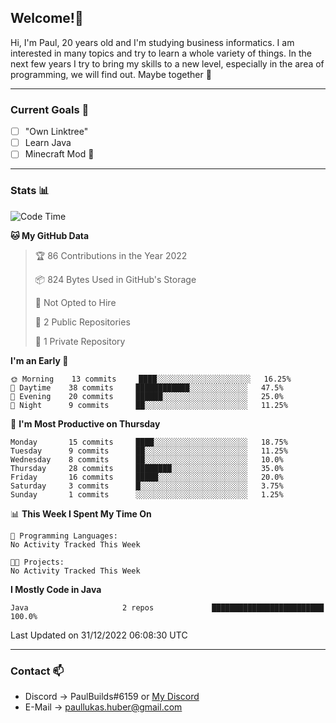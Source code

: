 ## Welcome!👋

Hi, I'm Paul, 20 years old and I'm studying business informatics. I am interested in many topics and try to learn a whole variety of things. In the next few years I try to bring my skills to a new level, especially in the area of programming, we will find out.
Maybe together 🤙

---
### Current Goals 🥅

- [ ] "Own Linktree"
- [ ] Learn Java
- [ ] Minecraft Mod 👀

---
### Stats 📊

<!--START_SECTION:waka-->
![Code Time](http://img.shields.io/badge/Code%20Time-56%20hrs%2027%20mins-blue)

**🐱 My GitHub Data** 

> 🏆 86 Contributions in the Year 2022
 > 
> 📦 824 Bytes Used in GitHub's Storage 
 > 
> 🚫 Not Opted to Hire
 > 
> 📜 2 Public Repositories 
 > 
> 🔑 1 Private Repository 
 > 
**I'm an Early 🐤** 

```text
🌞 Morning    13 commits     ████░░░░░░░░░░░░░░░░░░░░░   16.25% 
🌆 Daytime    38 commits     ████████████░░░░░░░░░░░░░   47.5% 
🌃 Evening    20 commits     ██████░░░░░░░░░░░░░░░░░░░   25.0% 
🌙 Night      9 commits      ██░░░░░░░░░░░░░░░░░░░░░░░   11.25%

```
📅 **I'm Most Productive on Thursday** 

```text
Monday       15 commits     ████░░░░░░░░░░░░░░░░░░░░░   18.75% 
Tuesday      9 commits      ██░░░░░░░░░░░░░░░░░░░░░░░   11.25% 
Wednesday    8 commits      ██░░░░░░░░░░░░░░░░░░░░░░░   10.0% 
Thursday     28 commits     ████████░░░░░░░░░░░░░░░░░   35.0% 
Friday       16 commits     █████░░░░░░░░░░░░░░░░░░░░   20.0% 
Saturday     3 commits      █░░░░░░░░░░░░░░░░░░░░░░░░   3.75% 
Sunday       1 commits      ░░░░░░░░░░░░░░░░░░░░░░░░░   1.25%

```


📊 **This Week I Spent My Time On** 

```text
💬 Programming Languages: 
No Activity Tracked This Week

🐱‍💻 Projects: 
No Activity Tracked This Week

```

**I Mostly Code in Java** 

```text
Java                     2 repos             █████████████████████████   100.0%

```



 Last Updated on 31/12/2022 06:08:30 UTC
<!--END_SECTION:waka-->

---
### Contact 📫

* Discord -> PaulBuilds#6159 or [My Discord](https://discord.gg/7kq6UnB)
* E-Mail -> paullukas.huber@gmail.com
